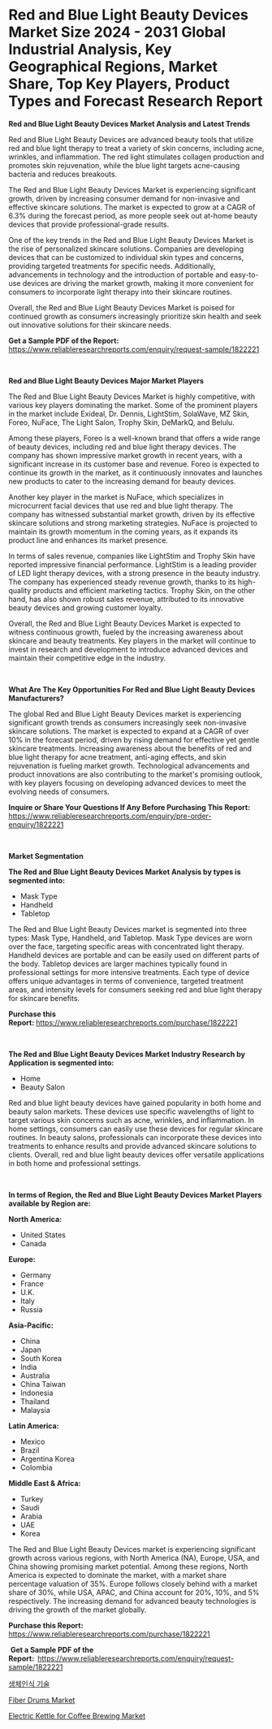 <p><h1>Red and Blue Light Beauty Devices Market Size 2024 - 2031 Global Industrial Analysis, Key Geographical Regions, Market Share, Top Key Players, Product Types and Forecast Research Report</h1></p><p><strong>Red and Blue Light Beauty Devices Market Analysis and Latest Trends</strong></p>
<p><p>Red and Blue Light Beauty Devices are advanced beauty tools that utilize red and blue light therapy to treat a variety of skin concerns, including acne, wrinkles, and inflammation. The red light stimulates collagen production and promotes skin rejuvenation, while the blue light targets acne-causing bacteria and reduces breakouts.</p><p>The Red and Blue Light Beauty Devices Market is experiencing significant growth, driven by increasing consumer demand for non-invasive and effective skincare solutions. The market is expected to grow at a CAGR of 6.3% during the forecast period, as more people seek out at-home beauty devices that provide professional-grade results.</p><p>One of the key trends in the Red and Blue Light Beauty Devices Market is the rise of personalized skincare solutions. Companies are developing devices that can be customized to individual skin types and concerns, providing targeted treatments for specific needs. Additionally, advancements in technology and the introduction of portable and easy-to-use devices are driving the market growth, making it more convenient for consumers to incorporate light therapy into their skincare routines.</p><p>Overall, the Red and Blue Light Beauty Devices Market is poised for continued growth as consumers increasingly prioritize skin health and seek out innovative solutions for their skincare needs.</p></p>
<p><strong>Get a Sample PDF of the Report:&nbsp;</strong> <a href="https://www.reliableresearchreports.com/enquiry/request-sample/1822221">https://www.reliableresearchreports.com/enquiry/request-sample/1822221</a></p>
<p>&nbsp;</p>
<p><strong>Red and Blue Light Beauty Devices Major Market Players</strong></p>
<p><p>The Red and Blue Light Beauty Devices Market is highly competitive, with various key players dominating the market. Some of the prominent players in the market include Exideal, Dr. Dennis, LightStim, SolaWave, MZ Skin, Foreo, NuFace, The Light Salon, Trophy Skin, DeMarkQ, and Belulu. </p><p>Among these players, Foreo is a well-known brand that offers a wide range of beauty devices, including red and blue light therapy devices. The company has shown impressive market growth in recent years, with a significant increase in its customer base and revenue. Foreo is expected to continue its growth in the market, as it continuously innovates and launches new products to cater to the increasing demand for beauty devices.</p><p>Another key player in the market is NuFace, which specializes in microcurrent facial devices that use red and blue light therapy. The company has witnessed substantial market growth, driven by its effective skincare solutions and strong marketing strategies. NuFace is projected to maintain its growth momentum in the coming years, as it expands its product line and enhances its market presence.</p><p>In terms of sales revenue, companies like LightStim and Trophy Skin have reported impressive financial performance. LightStim is a leading provider of LED light therapy devices, with a strong presence in the beauty industry. The company has experienced steady revenue growth, thanks to its high-quality products and efficient marketing tactics. Trophy Skin, on the other hand, has also shown robust sales revenue, attributed to its innovative beauty devices and growing customer loyalty.</p><p>Overall, the Red and Blue Light Beauty Devices Market is expected to witness continuous growth, fueled by the increasing awareness about skincare and beauty treatments. Key players in the market will continue to invest in research and development to introduce advanced devices and maintain their competitive edge in the industry.</p></p>
<p>&nbsp;</p>
<p><strong>What Are The Key Opportunities For Red and Blue Light Beauty Devices Manufacturers?</strong></p>
<p><p>The global Red and Blue Light Beauty Devices market is experiencing significant growth trends as consumers increasingly seek non-invasive skincare solutions. The market is expected to expand at a CAGR of over 10% in the forecast period, driven by rising demand for effective yet gentle skincare treatments. Increasing awareness about the benefits of red and blue light therapy for acne treatment, anti-aging effects, and skin rejuvenation is fueling market growth. Technological advancements and product innovations are also contributing to the market's promising outlook, with key players focusing on developing advanced devices to meet the evolving needs of consumers.</p></p>
<p><strong>Inquire or Share Your Questions If Any Before Purchasing This Report:</strong> <a href="https://www.reliableresearchreports.com/enquiry/pre-order-enquiry/1822221">https://www.reliableresearchreports.com/enquiry/pre-order-enquiry/1822221</a></p>
<p>&nbsp;</p>
<p><strong>Market Segmentation</strong></p>
<p><strong>The Red and Blue Light Beauty Devices Market Analysis by types is segmented into:</strong></p>
<p><ul><li>Mask Type</li><li>Handheld</li><li>Tabletop</li></ul></p>
<p><p>The Red and Blue Light Beauty Devices market is segmented into three types: Mask Type, Handheld, and Tabletop. Mask Type devices are worn over the face, targeting specific areas with concentrated light therapy. Handheld devices are portable and can be easily used on different parts of the body. Tabletop devices are larger machines typically found in professional settings for more intensive treatments. Each type of device offers unique advantages in terms of convenience, targeted treatment areas, and intensity levels for consumers seeking red and blue light therapy for skincare benefits.</p></p>
<p><strong>Purchase this Report:&nbsp;</strong><a href="https://www.reliableresearchreports.com/purchase/1822221">https://www.reliableresearchreports.com/purchase/1822221</a></p>
<p>&nbsp;</p>
<p><strong>The Red and Blue Light Beauty Devices Market Industry Research by Application is segmented into:</strong></p>
<p><ul><li>Home</li><li>Beauty Salon</li></ul></p>
<p><p>Red and blue light beauty devices have gained popularity in both home and beauty salon markets. These devices use specific wavelengths of light to target various skin concerns such as acne, wrinkles, and inflammation. In home settings, consumers can easily use these devices for regular skincare routines. In beauty salons, professionals can incorporate these devices into treatments to enhance results and provide advanced skincare solutions to clients. Overall, red and blue light beauty devices offer versatile applications in both home and professional settings.</p></p>
<p>&nbsp;</p>
<p><strong>In terms of Region, the Red and Blue Light Beauty Devices Market Players available by Region are:</strong></p>
<p>
    <p> <strong> North America: </strong>
        <ul>
            <li>United States</li>
            <li>Canada</li>
        </ul>
        </p> 
    <p> <strong> Europe: </strong>
        <ul>
            <li>Germany</li>
            <li>France</li>
            <li>U.K.</li>
            <li>Italy</li>
            <li>Russia</li>
        </ul>
        </p> 
    <p> <strong> Asia-Pacific: </strong>
        <ul>
            <li>China</li>
            <li>Japan</li>
            <li>South Korea</li>
            <li>India</li>
            <li>Australia</li>
            <li>China Taiwan</li>
            <li>Indonesia</li>
            <li>Thailand</li>
            <li>Malaysia</li>
        </ul>
        </p> 
    <p> <strong> Latin America: </strong>
        <ul>
            <li>Mexico</li>
            <li>Brazil</li>
            <li>Argentina Korea</li>
            <li>Colombia</li>
        </ul>
        </p> 
    <p> <strong> Middle East & Africa: </strong>
        <ul>
            <li>Turkey</li>
            <li>Saudi</li>
            <li>Arabia</li>
            <li>UAE</li>
            <li>Korea</li>
        </ul>
    </p>
    </p>
<p><p>The Red and Blue Light Beauty Devices market is experiencing significant growth across various regions, with North America (NA), Europe, USA, and China showing promising market potential. Among these regions, North America is expected to dominate the market, with a market share percentage valuation of 35%. Europe follows closely behind with a market share of 30%, while USA, APAC, and China account for 20%, 10%, and 5% respectively. The increasing demand for advanced beauty technologies is driving the growth of the market globally.</p></p>
<p><strong>Purchase this Report: </strong><a href="https://www.reliableresearchreports.com/purchase/1822221">https://www.reliableresearchreports.com/purchase/1822221</a></p>
<p>&nbsp;<strong>Get a Sample PDF of the Report:&nbsp;&nbsp;</strong><a href="https://www.reliableresearchreports.com/enquiry/request-sample/1822221">https://www.reliableresearchreports.com/enquiry/request-sample/1822221</a></p>
<p><strong></strong></p>
<p><p><a href="https://github.com/vsoq0zknh59/Market-Research-Report-List-1/blob/main/54873886352.md">생체인식 기술</a></p><p><a href="https://changeable-paste-463.notion.site/Fiber-Drums-Market-Size-and-Growth-Market-Segmentation-Regional-and-Country-Breakdowns-and-Market-6cddf3219a0e4aa5935e278e27574534">Fiber Drums Market</a></p><p><a href="https://github.com/PeterParrish5/Market-Research-Report-List-4/blob/main/electric-kettle-for-coffee-brewing-market.md">Electric Kettle for Coffee Brewing Market</a></p></p>